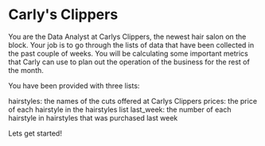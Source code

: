 # Carly's Clippers

You are the Data Analyst at Carlys Clippers, the newest hair salon on the block. Your job is to go through the lists of data that have been collected in the past couple of weeks. You will be calculating some important metrics that Carly can use to plan out the operation of the business for the rest of the month.

You have been provided with three lists:

hairstyles: the names of the cuts offered at Carlys Clippers
prices: the price of each hairstyle in the hairstyles list
last_week: the number of each hairstyle in hairstyles that was purchased last week

Lets get started!
